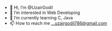- 👋 Hi, I’m @UzairGodil 
- 👀 I’m interested in Web Developing
- 🌱 I’m currently learning C, Java
- 📫 How to reach me ...uzairgodil786@gmail.com

<!---
UzairGodil/UzairGodil is a ✨ special ✨ repository because its `README.md` (this file) appears on your GitHub profile.
You can click the Preview link to take a look at your changes.
--->
